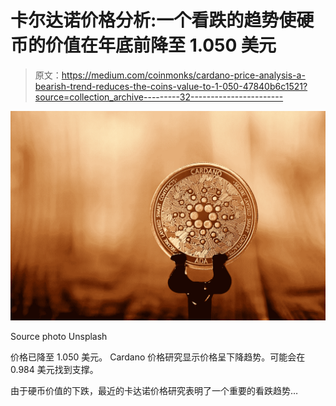 # 卡尔达诺价格分析:一个看跌的趋势使硬币的价值在年底前降至 1.050 美元

> 原文：<https://medium.com/coinmonks/cardano-price-analysis-a-bearish-trend-reduces-the-coins-value-to-1-050-47840b6c1521?source=collection_archive---------32----------------------->

![](img/a83098bee4046c9751f352c360bd0d87.png)

Source photo Unsplash

价格已降至 1.050 美元。
Cardano 价格研究显示价格呈下降趋势。可能会在 0.984 美元找到支撑。

由于硬币价值的下跌，最近的卡达诺价格研究表明了一个重要的看跌趋势…